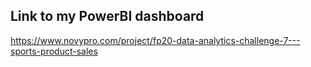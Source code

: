 ## Link to my PowerBI dashboard
https://www.novypro.com/project/fp20-data-analytics-challenge-7---sports-product-sales
